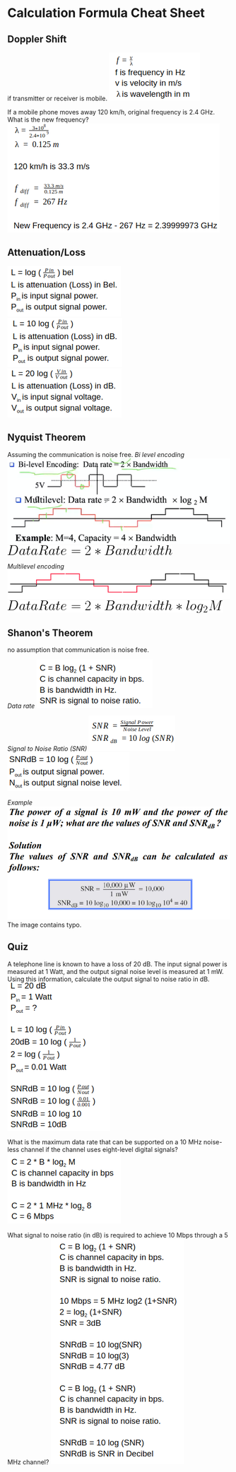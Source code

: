 # Calculation Formula Cheat Sheet

## Doppler Shift
if transmitter or receiver is mobile.
![](attachments/Pasted%20image%2020210910134157.png)

If a mobile phone moves away 120 km/h, original frequency is 2.4 GHz. What is the new frequency?
![](attachments/Pasted%20image%2020210910134119.png)

## Attenuation/Loss
![](attachments/Pasted%20image%2020210910125657.png)
![](attachments/Pasted%20image%2020210910125738.png)
![](attachments/Pasted%20image%2020210910125707.png)


## Nyquist Theorem
Assuming the communication is noise free.
*Bi level encoding*
![](attachments/Nyquist%20Theorem.png)
![](attachments/CodeCogsEqn%20(1).png)

*Multilevel encoding*
![](attachments/Pasted%20image%2020210909182753.png)
![](attachments/CodeCogsEqn%20(2).png)

## Shanon's Theorem
no assumption that communication is noise free.

*Data rate*
![](attachments/Pasted%20image%2020210910123320.png)

*Signal to Noise Ratio (SNR)*
![](attachments/Pasted%20image%2020210910144042.png)
![](attachments/Pasted%20image%2020210910123228.png)

*Example*
![](attachments/Pasted%20image%2020210910144239.png)
The image contains typo.

## Quiz
A telephone line is known to have a loss of 20 dB. The input signal power is measured at 1 Watt, and the output signal noise level is measured at 1 mW. Using this information, calculate the output signal to noise ratio in dB.
![](attachments/Pasted%20image%2020210910114938.png)

What is the maximum data rate that can be supported on a 10 MHz noise-less channel if the channel uses eight-level digital signals?
![](attachments/Pasted%20image%2020210910120005.png)

What signal to noise ratio (in dB) is required to achieve 10 Mbps through a 5 MHz channel?
![](attachments/Pasted%20image%2020210910115915.png)